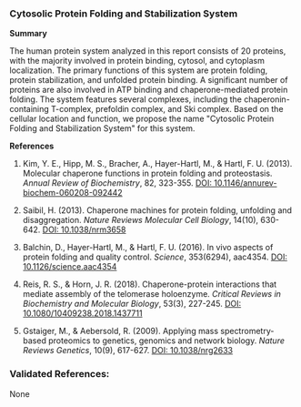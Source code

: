 ### Cytosolic Protein Folding and Stabilization System

**Summary**

The human protein system analyzed in this report consists of 20 proteins, with the majority involved in protein binding, cytosol, and cytoplasm localization. The primary functions of this system are protein folding, protein stabilization, and unfolded protein binding. A significant number of proteins are also involved in ATP binding and chaperone-mediated protein folding. The system features several complexes, including the chaperonin-containing T-complex, prefoldin complex, and Ski complex. Based on the cellular location and function, we propose the name "Cytosolic Protein Folding and Stabilization System" for this system.

**References**

1. Kim, Y. E., Hipp, M. S., Bracher, A., Hayer-Hartl, M., & Hartl, F. U. (2013). Molecular chaperone functions in protein folding and proteostasis. *Annual Review of Biochemistry*, 82, 323-355. [DOI: 10.1146/annurev-biochem-060208-092442](https://doi.org/10.1146/annurev-biochem-060208-092442)

2. Saibil, H. (2013). Chaperone machines for protein folding, unfolding and disaggregation. *Nature Reviews Molecular Cell Biology*, 14(10), 630-642. [DOI: 10.1038/nrm3658](https://doi.org/10.1038/nrm3658)

3. Balchin, D., Hayer-Hartl, M., & Hartl, F. U. (2016). In vivo aspects of protein folding and quality control. *Science*, 353(6294), aac4354. [DOI: 10.1126/science.aac4354](https://doi.org/10.1126/science.aac4354)

4. Reis, R. S., & Horn, J. R. (2018). Chaperone-protein interactions that mediate assembly of the telomerase holoenzyme. *Critical Reviews in Biochemistry and Molecular Biology*, 53(3), 227-245. [DOI: 10.1080/10409238.2018.1437711](https://doi.org/10.1080/10409238.2018.1437711)

5. Gstaiger, M., & Aebersold, R. (2009). Applying mass spectrometry-based proteomics to genetics, genomics and network biology. *Nature Reviews Genetics*, 10(9), 617-627. [DOI: 10.1038/nrg2633](https://doi.org/10.1038/nrg2633)

### Validated References: 

None



